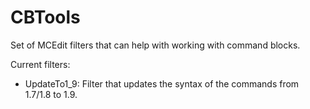 # CBTools
Set of MCEdit filters that can help with working with command blocks.

Current filters:
* UpdateTo1_9: Filter that updates the syntax of the commands from 1.7/1.8 to 1.9.
